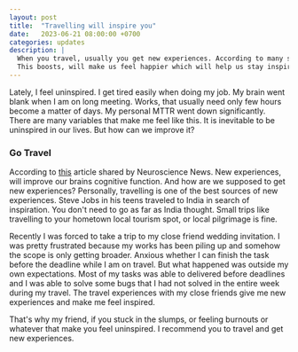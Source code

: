 ```yaml
---
layout: post
title:  "Travelling will inspire you"
date:   2023-06-21 08:00:00 +0700
categories: updates
description: |
  When you travel, usually you get new experiences. According to many scientific reports, new experiences will boost our brain functions.
  This boosts, will make us feel happier which will help us stay inspired.
---
```


Lately, I feel uninspired. I get tired easily when doing my job. My brain went blank when I am on long meeting. 
Works, that usually need only few hours become a matter of days. My personal MTTR went down significantly.
There are many variables that make me feel like this. It is inevitable to be uninspired in our lives. But how can we improve it?

### Go Travel

According to [this](https://neurosciencenews.com/experience-memory-neuroscience-4991/) article shared by Neuroscience News. New experiences, will improve our brains cognitive function.
And how are we supposed to get new experiences? Personally, travelling is one of the best sources of new experiences. Steve Jobs in his teens traveled to India in search of inspiration. 
You don't need to go as far as India thought. Small trips like travelling to your hometown local tourism spot, or local pilgrimage is fine. 

Recently I was forced to take a trip to my close friend wedding invitation. I was pretty frustrated because my works has been piling up and somehow the scope is only getting broader.
Anxious whether I can finish the task before the deadline while I am on travel. But what happened was outside my own expectations. 
Most of my tasks was able to delivered before deadlines and I was able to solve some bugs that I had not solved in the entire week during my travel.
The travel experiences with my close friends give me new experiences and make me feel inspired.

That's why my friend, if you stuck in the slumps, or feeling burnouts or whatever that make you feel uninspired. 
I recommend you to travel and get new experiences.